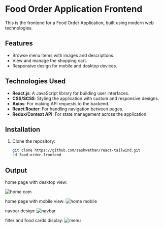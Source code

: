 # Food Order Application Frontend

This is the frontend for a Food Order Application, built using modern web technologies.

## Features

- Browse menu items with images and descriptions.
- View and manage the shopping cart.
- Responsive design for mobile and desktop devices.

## Technologies Used

- **React.js**: A JavaScript library for building user interfaces.
- **CSS/SCSS**: Styling the application with custom and responsive designs.
- **Axios**: For making API requests to the backend.
- **React Router**: For handling navigation between pages.
- **Redux/Context API**: For state management across the application.

## Installation

1. Clone the repository:

   ```bash
   git clone https://github.com/sashwathan/react-tailwind.git
   cd food-order-frontend

## Output

home page with desktop view:

![home com](https://github.com/user-attachments/assets/7f19e05e-1d15-48af-924d-cd90a069804b)


home page with mobile view:
![home mobile](https://github.com/user-attachments/assets/44e8f4d1-4050-42ca-91bc-e7bda94cc506)


navbar design:
![navbar](https://github.com/user-attachments/assets/14447251-0991-4e29-bc07-d9f003f5630f)

filter and food cards display:
![menu](https://github.com/user-attachments/assets/354b2ebe-1d2d-47f5-808c-0c9fb16197a0)





